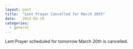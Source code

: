 ```yaml
---
layout: post
title:  "Lent Prayer Cancelled for March 20th"
date:   2015-03-19
categories: 
  - general
---
```


Lent Prayer scheduled for tomorrow March 20th is cancelled. 